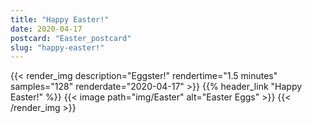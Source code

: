 ```yaml
---
title: "Happy Easter!"
date: 2020-04-17
postcard: "Easter_postcard"
slug: "happy-easter!"
---
```


{{< render_img description="Eggster!" rendertime="1.5 minutes" samples="128" renderdate="2020-04-17" >}}
{{% header_link "Happy Easter!" %}}
{{< image path="img/Easter" alt="Easter Eggs" >}}
{{< /render_img >}}


